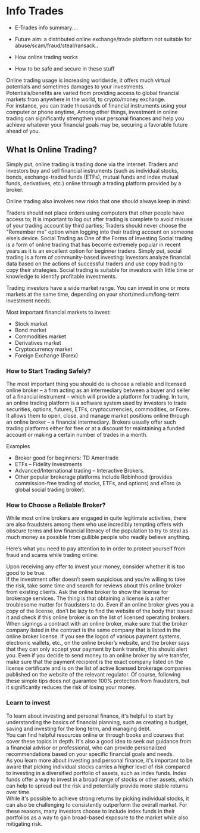 # Info Trades  

- E-Trades info summary....
- Future aim: a distributed online exchange/trade platform not suitable for abuse/scam/fraud/steal/ransack..
  

- How online trading works
- How to be safe and secure in these stuff

Online trading usage is increasing worldwide, it offers much virtual potentials and sometimes damages to your investments.  
Potentials/benefits are varied from providing access to global financial markets from anywhere in the world, to crypto/money exchange.   
For instance, you can trade thousands of financial instruments using your computer or phone anytime, Among other things, investment in online trading can significantly strengthen your personal finances and help you achieve whatever your financial goals may be, securing a favorable future ahead of you.

## What Is Online Trading?
Simply put, online trading is trading done via the Internet.
Traders and investors buy and sell financial instruments (such as individual stocks, bonds, exchange-traded funds (ETFs), mutual funds and index mutual funds, derivatives, etc.) online through a trading platform provided by a broker.

Online trading also involves new risks that one should always keep in mind:

Traders should not place orders using computers that other people have access to;
It is important to log out after trading is complete to avoid misuse of your trading account by third parties;
Traders should never choose the "Remember me" option when logging into their trading account on someone else’s device.
Social Trading as One of the Forms of Investing
Social trading is a form of online trading that has become extremely popular in recent years as it is an excellent option for beginner traders. Simply put, social trading is a form of community-based investing: investors analyze financial data based on the actions of successful traders and use copy trading to copy their strategies. Social trading is suitable for investors with little time or knowledge to identify profitable investments.

Trading investors have a wide market range.
You can invest in one or more markets at the same time,
depending on your short/medium/long-term investment needs.  

Most important financial markets to invest:

- Stock market
- Bond market
- Commodities market
- Derivatives market
- Cryptocurrency market
- Foreign Exchange (Forex) 
  
### How to Start Trading Safely?  

The most important thing you should do is choose a reliable and licensed online broker – a firm acting as an intermediary between a buyer and seller of a financial instrument – which will provide a platform for trading.
In turn, an online trading platform is a software system used by investors to trade securities, options, futures, ETFs, cryptocurrencies, commodities, or Forex. It allows them to open, close, and manage market positions online through an online broker – a financial intermediary. Brokers usually offer such trading platforms either for free or at a discount for maintaining a funded account or making a certain number of trades in a month.

Examples  
- Broker good for beginners: TD Ameritrade  
- ETFs – Fidelity Investments  
- Advanced/International trading – Interactive Brokers.  
- Other popular brokerage platforms include Robinhood (provides commission-free trading of stocks, ETFs, and options) and eToro (a global social trading broker).  

### How to Choose a Reliable Broker?
While most online brokers are engaged in quite legitimate activities, there are also fraudsters among them who use incredibly tempting offers with obscure terms and low financial literacy of the population to try to steal as much money as possible from gullible people who readily believe anything.

Here’s what you need to pay attention to in order to protect yourself from fraud and scams while trading online:

Upon receiving any offer to invest your money, consider whether it is too good to be true.  
If the investment offer doesn’t seem suspicious and you’re willing to take the risk, take some time and search for reviews about this online broker from existing clients.
Ask the online broker to show the license for brokerage services. The thing is that obtaining a license is a rather troublesome matter for fraudsters to do.
Even if an online broker gives you a copy of the license, don’t be lazy to find the website of the body that issued it and check if this online broker is on the list of licensed operating brokers.
When signings a contract with an online broker, make sure that the broker company listed in the contract is the same company that is listed in the online broker license.
If you see the logos of various payment systems, electronic wallets, etc., on the online broker’s website, and the broker says that they can only accept your payment by bank transfer, this should alert you.
Even if you decide to send money to an online broker by wire transfer, make sure that the payment recipient is the exact company listed on the license certificate and is on the list of active licensed brokerage companies published on the website of the relevant regulator.
Of course, following these simple tips does not guarantee 100% protection from fraudsters, but it significantly reduces the risk of losing your money.  

### Learn to invest
To learn about investing and personal finance, it's helpful to start by understanding the basics of financial planning, such as creating a budget, saving and investing for the long term, and managing debt.  
You can find helpful resources online or through books and courses that cover these topics in depth. It's also a good idea to seek out guidance from a financial advisor or professional, who can provide personalized recommendations based on your specific financial goals and needs.  
As you learn more about investing and personal finance, it's important to be aware that picking individual stocks carries a higher level of risk compared to investing in a diversified portfolio of assets, such as index funds. Index funds offer a way to invest in a broad range of stocks or other assets, which can help to spread out the risk and potentially provide more stable returns over time.  
While it's possible to achieve strong returns by picking individual stocks, it can also be challenging to consistently outperform the overall market. For these reasons, many investors choose to include index funds in their portfolios as a way to gain broad-based exposure to the market while also mitigating risk.  
